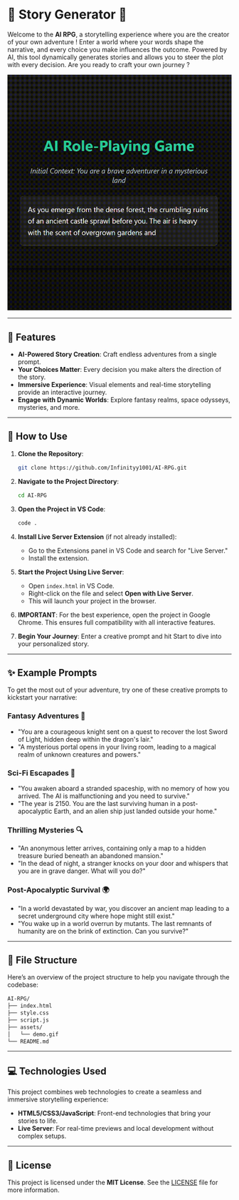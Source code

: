 # 🌟 Story Generator 🌟

Welcome to the **AI RPG**, a storytelling experience where you are the creator of your own adventure ! Enter a world where your words shape the narrative, and every choice you make influences the outcome. Powered by AI, this tool dynamically generates stories and allows you to steer the plot with every decision. Are you ready to craft your own journey ?

![Demo](assets/demo.gif)

---

## 🚀 Features

- **AI-Powered Story Creation**: Craft endless adventures from a single prompt.
- **Your Choices Matter**: Every decision you make alters the direction of the story.
- **Immersive Experience**: Visual elements and real-time storytelling provide an interactive journey.
- **Engage with Dynamic Worlds**: Explore fantasy realms, space odysseys, mysteries, and more.

---

## 📝 How to Use

1. **Clone the Repository**: 
   ```bash
   git clone https://github.com/Infinityy1001/AI-RPG.git
   ```

2. **Navigate to the Project Directory**:
   ```bash
   cd AI-RPG
   ```

3. **Open the Project in VS Code**:
   ```bash
   code .
   ```

4. **Install Live Server Extension** (if not already installed):
   - Go to the Extensions panel in VS Code and search for "Live Server."
   - Install the extension.

5. **Start the Project Using Live Server**:
   - Open `index.html` in VS Code.
   - Right-click on the file and select **Open with Live Server**.
   - This will launch your project in the browser.

6. **IMPORTANT**: For the best experience, open the project in Google Chrome. This ensures full compatibility with all interactive features.

7. **Begin Your Journey**: Enter a creative prompt and hit Start to dive into your personalized story.

---

## ✨ Example Prompts

To get the most out of your adventure, try one of these creative prompts to kickstart your narrative:

### Fantasy Adventures 🏰
- "You are a courageous knight sent on a quest to recover the lost Sword of Light, hidden deep within the dragon's lair."
- "A mysterious portal opens in your living room, leading to a magical realm of unknown creatures and powers."

### Sci-Fi Escapades 🚀
- "You awaken aboard a stranded spaceship, with no memory of how you arrived. The AI is malfunctioning and you need to survive."
- "The year is 2150. You are the last surviving human in a post-apocalyptic Earth, and an alien ship just landed outside your home."

### Thrilling Mysteries 🔍
- "An anonymous letter arrives, containing only a map to a hidden treasure buried beneath an abandoned mansion."
- "In the dead of night, a stranger knocks on your door and whispers that you are in grave danger. What will you do?"

### Post-Apocalyptic Survival 🌍
- "In a world devastated by war, you discover an ancient map leading to a secret underground city where hope might still exist."
- "You wake up in a world overrun by mutants. The last remnants of humanity are on the brink of extinction. Can you survive?"

---

## 📂 File Structure

Here’s an overview of the project structure to help you navigate through the codebase:

```
AI-RPG/
├── index.html        
├── style.css         
├── script.js        
├── assets/           
│   └── demo.gif      
└── README.md         
```

---

## 💻 Technologies Used

This project combines web technologies to create a seamless and immersive storytelling experience:

- **HTML5/CSS3/JavaScript**: Front-end technologies that bring your stories to life.
- **Live Server**: For real-time previews and local development without complex setups.

---

## 📝 License

This project is licensed under the **MIT License**. See the [LICENSE](LICENSE) file for more information.


